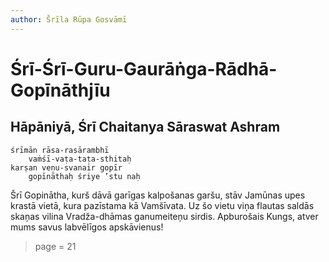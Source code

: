 ```yaml
---
author: Šrīla Rūpa Gosvāmī
---
```


# Śrī-Śrī-Guru-Gaurāṅga-Rādhā-Gopīnāthjīu 

## Hāpāniyā, Śrī Chaitanya Sāraswat Ashram

    śrīmān rāsa-rasārambhī
        vaṁśī-vaṭa-taṭa-sthitaḥ
    karṣan veṇu-svanair gopīr
        gopīnāthaḥ śriye ’stu naḥ

Šrī Gopinātha, kurš dāvā garīgas kalpošanas garšu, stāv Jamūnas upes krastā vietā, kura pazīstama kā Vamšīvata. Uz šo vietu viņa flautas saldās skaņas vilina Vradža-dhāmas ganumeiteņu sirdis. Apburošais Kungs, atver mums savus labvēlīgos apskāvienus!

> page = 21
